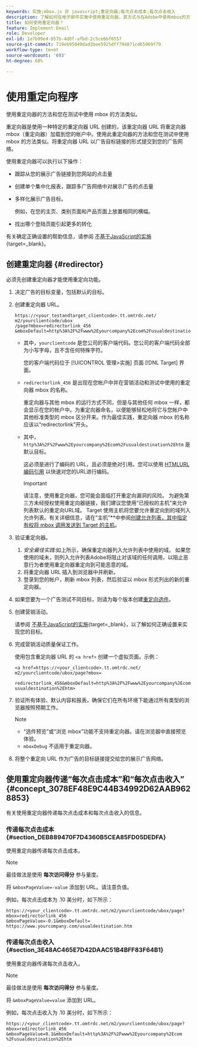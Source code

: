 ```yaml
---
keywords: 实施;mbox.js 非 javascript;重定向器;每次点击成本;每次点击收入
description: 了解如何在电子邮件实施中使用重定向器，其方式与在Adobe中使用mbox的方式类似 [!DNL Target] 活动。
title: 如何使用重定向器？
feature: Implement Email
role: Developer
exl-id: 1e7b99e4-857b-4d0f-afbd-2c5ce6bf0557
source-git-commit: 719eb95049dad3bee5925dff794871cd65969f79
workflow-type: tm+mt
source-wordcount: '693'
ht-degree: 68%

---
```


# 使用重定向程序

使用重定向器的方法和您在测试中使用 mbox 的方法类似。

重定向器是使用一种特定的重定向器 URL 创建的，该重定向器 URL 将重定向器 mbox（重定向器）加载到您的帐户中。使用此重定向器的方法和您在测试中使用 mbox 的方法类似。将重定向器 URL 以广告目标链接的形式提交到您的广告网络。

使用重定向器可以执行以下操作：

* 跟踪从您的展示广告链接到您网站的点击量
* 创建单个集中化报表，跟踪多广告网络中对展示广告的点击量
* 多样化展示广告目标。

   例如，在您的主页、类别页面和产品页面上放置相同的横幅。

* 找出哪个登陆页能引起更多的转化

有关确定正确设置的帮助信息，请参阅 [不基于JavaScript的实施](https://developer.adobe.com/target/implement/email/){target=_blank}。

## 创建重定向器 {#redirector}

必须先创建重定向器才能使用重定向功能。

1. 决定广告的目标变量，包括默认的目标。
1. 创建重定向器 URL。

   ```
   https://<your_testandtarget_clientcode>.tt.omtrdc.net/​m2/yourclientcode/ubox
   /​page?mbox=redirectorlink_456
   &mboxDefault=http%3A%2F%2Fwww%2Eyourcompany%2Ecom%2Fusualdestination%2Ehtm
   ```

   * 其中，`yourclientcode` 是您公司的客户端代码。您公司的客户端代码全部为小写字母，且不含任何特殊字符。

      您的客户端代码位于 [!UICONTROL 管理>实施] 页面 [!DNL Target] 界面。

   * `redirectorlink_456` 是出现在您帐户中并在营销活动和测试中使用的重定向器 mbox 的名称。

      重定向器与其他 mbox 的运行方式不同，但是与其他任何 mbox 一样，都会显示在您的帐户中。为重定向器命名，以便能够轻松地将它与您帐户中其他标准类型的 mbox 区分开来。作为最佳实践，重定向器 mbox 的名称应该以“redirectorlink”开头。

   * 其中，`http%3A%2F%2Fwww%2Eyourcompany%2Ecom%2Fusualdestination%2Ehtm` 是默认目标。

      这必须是进行了编码的 URL，且必须是绝对引用。您可以使用 [HTMLURL编码引用](https://www.w3schools.com/tags/ref_urlencode.asp) 以快速对您的URL进行编码。

      >[!IMPORTANT]
      >
      >请注意，使用重定向器，您可能会面临打开重定向漏洞的风险。 为避免第三方未经授权使用重定向器链接，我们建议您使用“已授权的主机”来允许列表默认的重定向URL域。 Target 使用主机将您要允许重定向到的域列入允许列表。有关详细信息，请在“主机”**&#x200B;中参阅[创建允许列表，其中指定有权将 mbox 调用发送到 Target 的主机](/help/main/administrating-target/hosts.md#allowlist)。

1. 验证重定向器。
   1. *安全最佳实践*:如上所示，确保重定向器列入允许列表中使用的域。 如果您使用的域未，则列入允许列表Adobe将阻止对该域的任何调用，以阻止恶意行为者使用重定向器重定向到可能恶意的域。
   1. 将重定向器 URL 插入到浏览器中并刷新。
   1. 登录到您的帐户，刷新 mbox 列表，然后验证以 mbox 形式列出的新的重定向器。
1. 如果您要为一个广告测试不同目标，则请为每个版本创建[重定向选件](/help/main/c-experiences/c-visual-experience-composer/redirect-offer.md#task_9578678D42784F5EB9638F8AC8C911FA)。
1. 创建营销活动。

   请参阅 [不基于JavaScript的实施](https://developer.adobe.com/target/implement/email/){target=_blank}，以了解如何正确设置来实现您的目标。
1. 完成营销活动质量保证工作。

   使用包含重定向器 URL 的 `<a href>` 创建一个虚拟页面。示例：

   ```
   <a href=https://<your_clientcode>.tt.omtrdc.net/​m2/yourclientcode/ubox/​page?mbox=
   
   redirectorlink_456&mboxDefault=http%3A%2F%2Fwww%2Eyourcompany%2Ecom%2F​usualdestination%2Ehtm>
   ```

1. 验证所有体验、默认内容和报表，确保它们在所有环境下能通过所有类型的浏览器按照预期工作。

   >[!NOTE]
   >
   >* “选件预览”或“浏览 mbox”功能不支持重定向器。请在浏览器中直接预览体验。
   >* `mboxDebug` 不适用于重定向器。


1. 将整个重定向 URL 作为广告的目标链接提交给您的展示广告网络。

## 使用重定向器传递“每次点击成本”和“每次点击收入” {#concept_3078EF48E9C44B34992D62AAB9628853}

有关使用重定向器传递每次点击成本和每次点击收入的信息。

### 传递每次点击成本 {#section_DEB889470F7D4360B5CEA85FD05DEDFA}

使用重定向器传递每次点击成本。

>[!NOTE]
>
>最佳做法是使用 **每次访问得分** 参与量度。

将 `&mboxPageValue=-value` 添加到 URL。请注意负值。

例如，每次点击成本为 .10 美分时，如下所示：

```
https://<your_clientcode>.tt.omtrdc.net/​m2/yourclientcode/ubox/​page?mbox=redirectorlink_456
&mboxPageValue=-0.1&mboxDefault=​https://www.yourcompany.com/usualdestination.htm
```

### 传递每次点击收入 {#section_3E48AC465E7D42DAAC51B4BFF83F64B1}

使用重定向器传递每次点击收入。

>[!NOTE]
>
>最佳做法是使用 **每次访问得分** 参与量度。

将 `&mboxPageValue=value` 添加到 URL。

例如，每次点击收入为 .10 美分时，如下所示：

```
https://<​your_clientcode>​​​​.tt​​.omtrdc​.net/​​m2/​yourclientcode/​ubox/​​​page?mbox=redirectorlink_456
&mboxPageValue=0.1​&mbox​Default=​​http%3A%2F%2Fwww%2E​yourcompany%2Ecom​%2Fusualdestination%2Ehtm
```
